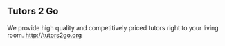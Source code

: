 ## Tutors 2 Go

We provide high quality and competitively priced tutors right to your living room. http://tutors2go.org